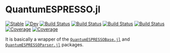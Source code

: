 # QuantumESPRESSO.jl

[![Stable](https://img.shields.io/badge/docs-stable-blue.svg)](https://MineralsCloud.github.io/QuantumESPRESSO.jl/stable)
[![Dev](https://img.shields.io/badge/docs-dev-blue.svg)](https://MineralsCloud.github.io/QuantumESPRESSO.jl/dev)
[![Build Status](https://github.com/MineralsCloud/QuantumESPRESSO.jl/workflows/CI/badge.svg)](https://github.com/MineralsCloud/QuantumESPRESSO.jl/actions)
[![Build Status](https://ci.appveyor.com/api/projects/status/github/MineralsCloud/QuantumESPRESSO.jl?svg=true)](https://ci.appveyor.com/project/MineralsCloud/QuantumESPRESSO-jl)
[![Build Status](https://cloud.drone.io/api/badges/MineralsCloud/QuantumESPRESSO.jl/status.svg)](https://cloud.drone.io/MineralsCloud/QuantumESPRESSO.jl)
[![Build Status](https://api.cirrus-ci.com/github/MineralsCloud/QuantumESPRESSO.jl.svg)](https://cirrus-ci.com/github/MineralsCloud/QuantumESPRESSO.jl)
[![Coverage](https://codecov.io/gh/MineralsCloud/QuantumESPRESSO.jl/branch/master/graph/badge.svg)](https://codecov.io/gh/MineralsCloud/QuantumESPRESSO.jl)
[![Coverage](https://coveralls.io/repos/github/MineralsCloud/QuantumESPRESSO.jl/badge.svg?branch=master)](https://coveralls.io/github/MineralsCloud/QuantumESPRESSO.jl?branch=master)

It is basically a wrapper of the
[`QuantumESPRESSOBase.jl`](https://github.com/MineralsCloud/QuantumESPRESSOBase.jl)
and
[`QuantumESPRESSOParser.jl`](https://github.com/MineralsCloud/QuantumESPRESSOParser.jl)
packages.
